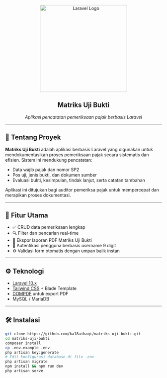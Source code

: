 <p align="center">
  <img src="https://raw.githubusercontent.com/laravel/art/master/logo-lockup/5%20SVG/2%20CMYK/1%20Full%20Color/laravel-logolockup-cmyk-red.svg" width="280" alt="Laravel Logo">
</p>

<h2 align="center">Matriks Uji Bukti</h2>
<p align="center"><em>Aplikasi pencatatan pemeriksaan pajak berbasis Laravel</em></p>

---

## 📄 Tentang Proyek

**Matriks Uji Bukti** adalah aplikasi berbasis Laravel yang digunakan untuk mendokumentasikan proses pemeriksaan pajak secara sistematis dan efisien. Sistem ini mendukung pencatatan:

- Data wajib pajak dan nomor SP2
- Pos uji, jenis bukti, dan dokumen sumber
- Evaluasi bukti, kesimpulan, tindak lanjut, serta catatan tambahan

Aplikasi ini ditujukan bagi auditor pemeriksa pajak untuk mempercepat dan merapikan proses dokumentasi.

---

## 🚀 Fitur Utama

- ✅ CRUD data pemeriksaan lengkap
- 🔍 Filter dan pencarian real-time
- 📄 Ekspor laporan PDF Matriks Uji Bukti
- 🔐 Autentikasi pengguna berbasis username 9 digit
- ⚙️ Validasi form otomatis dengan umpan balik instan

---

## ⚙️ Teknologi

- [Laravel 10.x](https://laravel.com/)
- [Tailwind CSS](https://tailwindcss.com/) + Blade Template
- [DOMPDF](https://github.com/dompdf/dompdf) untuk export PDF
- MySQL / MariaDB

---

## 🛠️ Instalasi

```bash
git clone https://github.com/ka18aihaqi/matriks-uji-bukti.git
cd matriks-uji-bukti
composer install
cp .env.example .env
php artisan key:generate
# Edit konfigurasi database di file .env
php artisan migrate
npm install && npm run dev
php artisan serve
